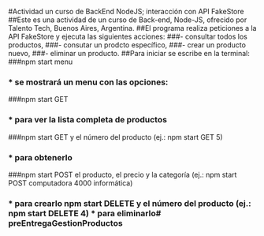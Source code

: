 #Actividad un curso de BackEnd NodeJS; interacción con API FakeStore
##Este es una actividad de un curso de Back-end, Node-JS, ofrecido por Talento Tech, Buenos Aires, Argentina. 
##El programa realiza peticiones a la API FakeStore y ejecuta las siguientes acciones: 
###- consultar todos los productos, 
###- consutar un prodcto específico, 
###- crear un producto nuevo, 
###- eliminar un producto. 
##Para iniciar se escribe en la terminal: 
###npm start menu 
###  * se mostrará un menu con las opciones: 
###npm start GET
###  * para ver la lista completa de productos
###npm start GET y el número del producto (ej.: npm start GET 5)
###  * para obtenerlo 
###npm start POST el producto, el precio y la categoría (ej.: npm start POST computadora 4000 informática)
###  * para crearlo npm start DELETE y el número del producto (ej.: npm start DELETE 4) * para eliminarlo# preEntregaGestionProductos

